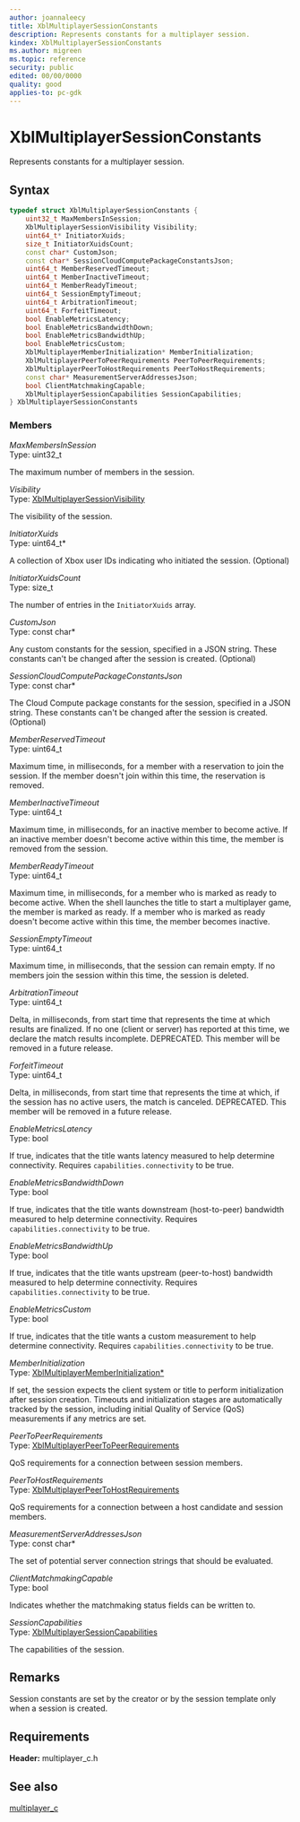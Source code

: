 ```yaml
---
author: joannaleecy
title: XblMultiplayerSessionConstants
description: Represents constants for a multiplayer session.
kindex: XblMultiplayerSessionConstants
ms.author: migreen
ms.topic: reference
security: public
edited: 00/00/0000
quality: good
applies-to: pc-gdk
---
```


# XblMultiplayerSessionConstants  

Represents constants for a multiplayer session.  

## Syntax  
  
```cpp
typedef struct XblMultiplayerSessionConstants {  
    uint32_t MaxMembersInSession;  
    XblMultiplayerSessionVisibility Visibility;  
    uint64_t* InitiatorXuids;  
    size_t InitiatorXuidsCount;  
    const char* CustomJson;  
    const char* SessionCloudComputePackageConstantsJson;  
    uint64_t MemberReservedTimeout;  
    uint64_t MemberInactiveTimeout;  
    uint64_t MemberReadyTimeout;  
    uint64_t SessionEmptyTimeout;  
    uint64_t ArbitrationTimeout;  
    uint64_t ForfeitTimeout;  
    bool EnableMetricsLatency;  
    bool EnableMetricsBandwidthDown;  
    bool EnableMetricsBandwidthUp;  
    bool EnableMetricsCustom;  
    XblMultiplayerMemberInitialization* MemberInitialization;  
    XblMultiplayerPeerToPeerRequirements PeerToPeerRequirements;  
    XblMultiplayerPeerToHostRequirements PeerToHostRequirements;  
    const char* MeasurementServerAddressesJson;  
    bool ClientMatchmakingCapable;  
    XblMultiplayerSessionCapabilities SessionCapabilities;  
} XblMultiplayerSessionConstants  
```
  
### Members  
  
*MaxMembersInSession*  
Type: uint32_t  
  
The maximum number of members in the session.
  
*Visibility*  
Type: [XblMultiplayerSessionVisibility](../enums/xblmultiplayersessionvisibility.md)  
  
The visibility of the session.
  
*InitiatorXuids*  
Type: uint64_t*  
  
A collection of Xbox user IDs indicating who initiated the session. (Optional)
  
*InitiatorXuidsCount*  
Type: size_t  
  
The number of entries in the `InitiatorXuids` array.
  
*CustomJson*  
Type: const char*  
  
Any custom constants for the session, specified in a JSON string. These constants can't be changed after the session is created. (Optional)
  
*SessionCloudComputePackageConstantsJson*  
Type: const char*  
  
The Cloud Compute package constants for the session, specified in a JSON string. These constants can't be changed after the session is created. (Optional)
  
*MemberReservedTimeout*  
Type: uint64_t  
  
Maximum time, in milliseconds, for a member with a reservation to join the session. If the member doesn't join within this time, the reservation is removed.
  
*MemberInactiveTimeout*  
Type: uint64_t  
  
Maximum time, in milliseconds, for an inactive member to become active. If an inactive member doesn't become active within this time, the member is removed from the session.
  
*MemberReadyTimeout*  
Type: uint64_t  
  
Maximum time, in milliseconds, for a member who is marked as ready to become active. When the shell launches the title to start a multiplayer game, the member is marked as ready. If a member who is marked as ready doesn't become active within this time, the member becomes inactive.
  
*SessionEmptyTimeout*  
Type: uint64_t  
  
Maximum time, in milliseconds, that the session can remain empty. If no members join the session within this time, the session is deleted.
  
*ArbitrationTimeout*  
Type: uint64_t  
  
Delta, in milliseconds, from start time that represents the time at which results are finalized. If no one (client or server) has reported at this time, we declare the match results incomplete. DEPRECATED. This member will be removed in a future release.
  
*ForfeitTimeout*  
Type: uint64_t  
  
Delta, in milliseconds, from start time that represents the time at which, if the session has no active users, the match is canceled. DEPRECATED. This member will be removed in a future release.
  
*EnableMetricsLatency*  
Type: bool  
  
If true, indicates that the title wants latency measured to help determine connectivity. Requires `capabilities.connectivity` to be true.
  
*EnableMetricsBandwidthDown*  
Type: bool  
  
If true, indicates that the title wants downstream (host-to-peer) bandwidth measured to help determine connectivity. Requires `capabilities.connectivity` to be true.
  
*EnableMetricsBandwidthUp*  
Type: bool  
  
If true, indicates that the title wants upstream (peer-to-host) bandwidth measured to help determine connectivity. Requires `capabilities.connectivity` to be true.
  
*EnableMetricsCustom*  
Type: bool  
  
If true, indicates that the title wants a custom measurement to help determine connectivity. Requires `capabilities.connectivity` to be true.
  
*MemberInitialization*  
Type: [XblMultiplayerMemberInitialization*](xblmultiplayermemberinitialization.md)  
  
If set, the session expects the client system or title to perform initialization after session creation. Timeouts and initialization stages are automatically tracked by the session, including initial Quality of Service (QoS) measurements if any metrics are set.
  
*PeerToPeerRequirements*  
Type: [XblMultiplayerPeerToPeerRequirements](xblmultiplayerpeertopeerrequirements.md)  
  
QoS requirements for a connection between session members.
  
*PeerToHostRequirements*  
Type: [XblMultiplayerPeerToHostRequirements](xblmultiplayerpeertohostrequirements.md)  
  
QoS requirements for a connection between a host candidate and session members.
  
*MeasurementServerAddressesJson*  
Type: const char*  
  
The set of potential server connection strings that should be evaluated.
  
*ClientMatchmakingCapable*  
Type: bool  
  
Indicates whether the matchmaking status fields can be written to.
  
*SessionCapabilities*  
Type: [XblMultiplayerSessionCapabilities](xblmultiplayersessioncapabilities.md)  
  
The capabilities of the session.
  
## Remarks  
  
Session constants are set by the creator or by the session template only when a session is created.
  
## Requirements  
  
**Header:** multiplayer_c.h
  
## See also  
[multiplayer_c](../multiplayer_c_members.md)  
  
  